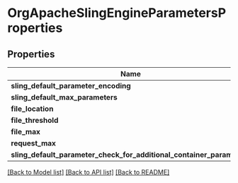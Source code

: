 # OrgApacheSlingEngineParametersProperties

## Properties
Name | Type | Description | Notes
------------ | ------------- | ------------- | -------------
**sling_default_parameter_encoding** | [**\OpenAPI\Client\Model\ConfigNodePropertyString**](ConfigNodePropertyString.md) |  | [optional] 
**sling_default_max_parameters** | [**\OpenAPI\Client\Model\ConfigNodePropertyInteger**](ConfigNodePropertyInteger.md) |  | [optional] 
**file_location** | [**\OpenAPI\Client\Model\ConfigNodePropertyString**](ConfigNodePropertyString.md) |  | [optional] 
**file_threshold** | [**\OpenAPI\Client\Model\ConfigNodePropertyInteger**](ConfigNodePropertyInteger.md) |  | [optional] 
**file_max** | [**\OpenAPI\Client\Model\ConfigNodePropertyInteger**](ConfigNodePropertyInteger.md) |  | [optional] 
**request_max** | [**\OpenAPI\Client\Model\ConfigNodePropertyInteger**](ConfigNodePropertyInteger.md) |  | [optional] 
**sling_default_parameter_check_for_additional_container_parameters** | [**\OpenAPI\Client\Model\ConfigNodePropertyBoolean**](ConfigNodePropertyBoolean.md) |  | [optional] 

[[Back to Model list]](../README.md#documentation-for-models) [[Back to API list]](../README.md#documentation-for-api-endpoints) [[Back to README]](../README.md)


